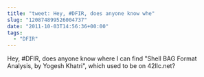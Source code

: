 ```yaml
---
title: "tweet: Hey, #DFIR, does anyone know whe"
slug: "120874899526004737"
date: "2011-10-03T14:56:36+00:00"
tags:
  - "DFIR"
---
```

Hey, #DFIR, does anyone know where I can find "Shell BAG Format Analysis, by Yogesh Khatri", which used to be on 42llc.net?